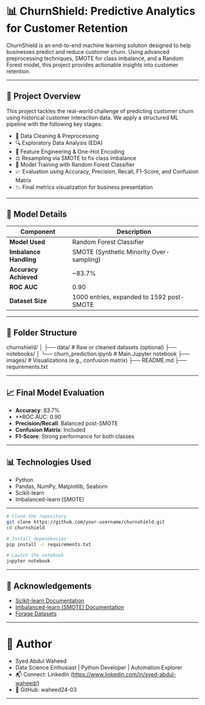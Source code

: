 # 📊 ChurnShield: Predictive Analytics for Customer Retention

ChurnShield is an end-to-end machine learning solution designed to help businesses predict and reduce customer churn. Using advanced preprocessing techniques, SMOTE for class imbalance, and a Random Forest model, this project provides actionable insights into customer retention.

---

## 🚀 Project Overview

This project tackles the real-world challenge of predicting customer churn using historical customer interaction data. We apply a structured ML pipeline with the following key stages:

- 📌 Data Cleaning & Preprocessing
- 🔍 Exploratory Data Analysis (EDA)
- 🎯 Feature Engineering & One-Hot Encoding
- ⚖️ Resampling via SMOTE to fix class imbalance
- 🌲 Model Training with Random Forest Classifier
- 📈 Evaluation using Accuracy, Precision, Recall, F1-Score, and Confusion Matrix
- 📉 Final metrics visualization for business presentation

---

## 🧠 Model Details
| Component               | Description                                  |
|------------------------|----------------------------------------------|
| **Model Used**         | Random Forest Classifier                     |
| **Imbalance Handling** | SMOTE (Synthetic Minority Over-sampling)     |
| **Accuracy Achieved**  | ~83.7%                                       |
| **ROC AUC**            | 0.90                                         |
| **Dataset Size**       | 1000 entries, expanded to 1592 post-SMOTE    |


---

## 📂 Folder Structure
churnshield/
│
├── data/               # Raw or cleaned datasets (optional)
├── notebooks/
│   └── churn_prediction.ipynb  # Main Jupyter notebook
├── images/             # Visualizations (e.g., confusion matrix)
├── README.md
├── requirements.txt






--- 

## 📈 Final Model Evaluation

- **Accuracy**: 83.7%
- **ROC AUC: 0.90
- **Precision/Recall**: Balanced post-SMOTE
- **Confusion Matrix**: Included
- **F1-Score**: Strong performance for both classes

---

## 📊 Technologies Used

- Python 
- Pandas, NumPy, Matplotlib, Seaborn
- Scikit-learn
- Imbalanced-learn (SMOTE)

---
``` bash
# Clone the repository
git clone https://github.com/your-username/churnshield.git
cd churnshield

# Install dependencies
pip install -r requirements.txt

# Launch the notebook
jupyter notebook
```




---

## 📎 Acknowledgements

- [Scikit-learn Documentation](https://scikit-learn.org/stable/documentation.html)  
- [Imbalanced-learn (SMOTE) Documentation](https://imbalanced-learn.org/stable/)  
- [Forage Datasets](https://www.theforage.com/)

---
# 👤 Author
- Syed Abdul Waheed
- Data Science Enthusiast | Python Developer | Automation Explorer
- 📬 Connect: LinkedIn (https://www.linkedin.com/in/syed-abdul-waheed/)
- 🐙 GitHub: waheed24-03

---







